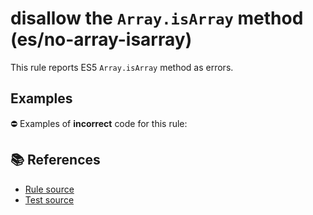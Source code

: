 # disallow the `Array.isArray` method (es/no-array-isarray)

This rule reports ES5 `Array.isArray` method as errors.

## Examples

⛔ Examples of **incorrect** code for this rule:

<eslint-playground type="bad" code="/*eslint es/no-array-isarray: error */
var array = Array.isArray(obj)
" />

## 📚 References

- [Rule source](https://github.com/mysticatea/eslint-plugin-es/blob/v2.0.0/lib/rules/no-array-isarray.js)
- [Test source](https://github.com/mysticatea/eslint-plugin-es/blob/v2.0.0/tests/lib/rules/no-array-isarray.js)
